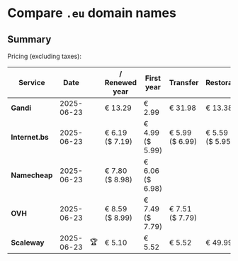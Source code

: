 # Compare `.eu` domain names

## Summary

Pricing (excluding taxes):

| Service | Date |  | / Renewed year | First year | Transfer | Restoration |
|--|--|--|--|--|--|--|
| **Gandi** | 2025-06-23 |  | € 13.29 | € 2.99 | € 31.98 | € 13.38 |
| **Internet.bs** | 2025-06-23 |  | € 6.19<br>($ 7.19) | € 4.99<br>($ 5.99) | € 5.99<br>($ 6.99) | € 5.59<br>($ 5.95) |
| **Namecheap** | 2025-06-23 |  | € 7.80<br>($ 8.98) | € 6.06<br>($ 6.98) |  |  |
| **OVH** | 2025-06-23 |  | € 8.59<br>($ 8.99) | € 7.49<br>($ 7.79) | € 7.51<br>($ 7.79) |  |
| **Scaleway** | 2025-06-23 | 🏆 | € 5.10 | € 5.52 | € 5.52 | € 49.99 |

